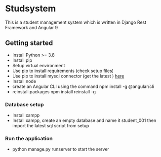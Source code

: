 # Studsystem
This is a student management system which is written in Django Rest Framework and Angular 9
## Getting started
 - Install Python >= 3.8
 - Install pip
 - Setup virtual environment
 - Use pip to install requirements (check setup files)
 - Use pip to install mysql connector (get the latest ) [here](https://www.lfd.uci.edu/~gohlke/pythonlibs/#mysqlclient)
 - Install node 
 - create an Angular CLI using the command 
      npm install -g @angular/cli
 - reinstall packages
     npm install reinstall -g
 
### Database setup
 - Install xampp
 - Install xampp, create an empty database and name it student_001 then import the latest sql script from setup
 
### Run the application 
 - python manage.py runserver 
 to start the server 
 
 
